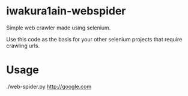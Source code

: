 # iwakura1ain-webspider
Simple web crawler made using selenium. 

Use this code as the basis for your other selenium projects that require crawling urls.

# Usage
./web-spider.py http://google.com
